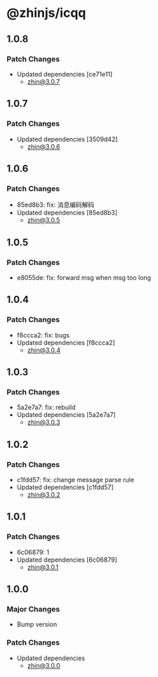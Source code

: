 # @zhinjs/icqq

## 1.0.8

### Patch Changes

- Updated dependencies [ce71e11]
  - zhin@3.0.7

## 1.0.7

### Patch Changes

- Updated dependencies [3509d42]
  - zhin@3.0.6

## 1.0.6

### Patch Changes

- 85ed8b3: fix: 消息编码解码
- Updated dependencies [85ed8b3]
  - zhin@3.0.5

## 1.0.5

### Patch Changes

- e8055de: fix: forward msg when msg too long

## 1.0.4

### Patch Changes

- f8ccca2: fix: bugs
- Updated dependencies [f8ccca2]
  - zhin@3.0.4

## 1.0.3

### Patch Changes

- 5a2e7a7: fix: rebuild
- Updated dependencies [5a2e7a7]
  - zhin@3.0.3

## 1.0.2

### Patch Changes

- c1fdd57: fix: change message parse rule
- Updated dependencies [c1fdd57]
  - zhin@3.0.2

## 1.0.1

### Patch Changes

- 6c06879: 1
- Updated dependencies [6c06879]
  - zhin@3.0.1

## 1.0.0

### Major Changes

- Bump version

### Patch Changes

- Updated dependencies
  - zhin@3.0.0

